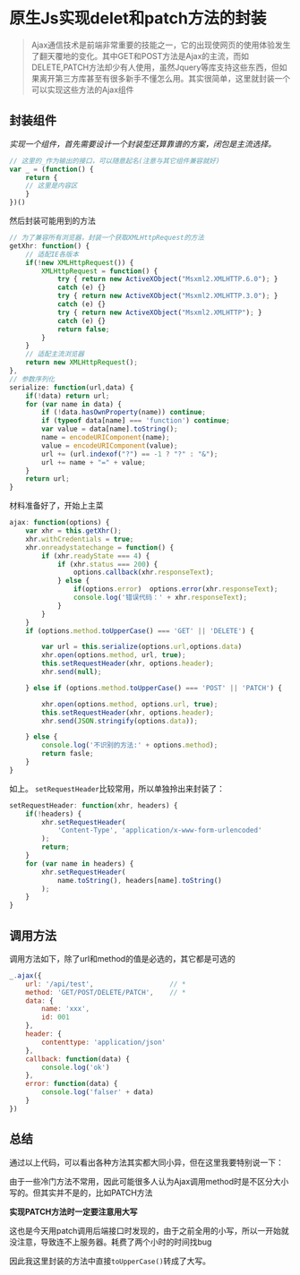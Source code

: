 # 原生Js实现delet和patch方法的封装


> Ajax通信技术是前端非常重要的技能之一，它的出现使网页的使用体验发生了翻天覆地的变化。其中GET和POST方法是Ajax的主流，而如DELETE,PATCH方法却少有人使用，虽然Jquery等库支持这些东西，但如果离开第三方库甚至有很多新手不懂怎么用。其实很简单，这里就封装一个可以实现这些方法的Ajax组件

## 封装组件
*实现一个组件，首先需要设计一个封装型还算靠谱的方案，闭包是主流选择。*
```javascript
// 这里的_作为输出的接口，可以随意起名(注意与其它组件兼容就好)
var _ = (function() {
    return {
    // 这里是内容区
    }
})()
```
然后封装可能用到的方法
```javascript
// 为了兼容所有浏览器，封装一个获取XMLHttpRequest的方法
getXhr: function() {
    // 适配IE各版本
    if(!new XMLHttpRequest()) {
        XMLHttpRequest = function() {
            try { return new ActiveXObject("Msxml2.XMLHTTP.6.0"); }
            catch (e) {}
            try { return new ActiveXObject("Msxml2.XMLHTTP.3.0"); }
            catch (e) {}
            try { return new ActiveXObject("Msxml2.XMLHTTP"); }
            catch (e) {}
            return false;
        }
    }
    // 适配主流浏览器
    return new XMLHttpRequest();
},
// 参数序列化
serialize: function(url,data) {
    if(!data) return url;
    for (var name in data) {
        if (!data.hasOwnProperty(name)) continue;
        if (typeof data[name] === 'function') continue;
        var value = data[name].toString();
        name = encodeURIComponent(name);
        value = encodeURIComponent(value);
        url += (url.indexof("?") == -1 ? "?" : "&");
        url += name + "=" + value;
    }
    return url;
}
```
材料准备好了，开始上主菜
```javascript
ajax: function(options) {
    var xhr = this.getXhr();
    xhr.withCredentials = true;
    xhr.onreadystatechange = function() {
        if (xhr.readyState === 4) {
            if (xhr.status === 200) {
                options.callback(xhr.responseText);
            } else {
                if(options.error)  options.error(xhr.responseText);
                console.log('错误代码：' + xhr.responseText);
            }
        }
    }
    if (options.method.toUpperCase() === 'GET' || 'DELETE') {

        var url = this.serialize(options.url,options.data)
        xhr.open(options.method, url, true);
        this.setRequestHeader(xhr, options.header);
        xhr.send(null);

    } else if (options.method.toUpperCase() === 'POST' || 'PATCH') {

        xhr.open(options.method, options.url, true);
        this.setRequestHeader(xhr, options.header);
        xhr.send(JSON.stringify(options.data));

    } else {
        console.log('不识别的方法:' + options.method);
        return fasle;
    }
}
```
如上。
`setRequestHeader`比较常用，所以单独拎出来封装了：
```javascript
setRequestHeader: function(xhr, headers) {
    if(!headers) {
        xhr.setRequestHeader(
            'Content-Type', 'application/x-www-form-urlencoded'
        );
        return;
    }
    for (var name in headers) {
        xhr.setRequestHeader(
            name.toString(), headers[name].toString()
        );
    }
}
```
## 调用方法
调用方法如下，除了url和method的值是必选的，其它都是可选的
```javascript
_.ajax({
    url: '/api/test',                   // *
    method: 'GET/POST/DELETE/PATCH',    // *
    data: {
        name: 'xxx',
        id: 001
    },
    header: {
        contenttype: 'application/json'
    },
    callback: function(data) {
        console.log('ok')
    },
    error: function(data) {
        console.log('falser' + data)
    }
})
```
## 总结
通过以上代码，可以看出各种方法其实都大同小异，但在这里我要特别说一下：

由于一些冷门方法不常用，因此可能很多人认为Ajax调用method时是不区分大小写的。但其实并不是的，比如PATCH方法

**实现PATCH方法时一定要注意用大写**

这也是今天用patch调用后端接口时发现的，由于之前全用的小写，所以一开始就没注意，导致连不上服务器。耗费了两个小时的时间找bug

因此我这里封装的方法中直接`toUpperCase()`转成了大写。